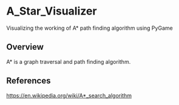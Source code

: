 # A_Star_Visualizer
Visualizing the working of A* path finding algorithm using PyGame

## Overview
A* is a graph traversal and path finding algorithm.

## References
https://en.wikipedia.org/wiki/A*_search_algorithm
